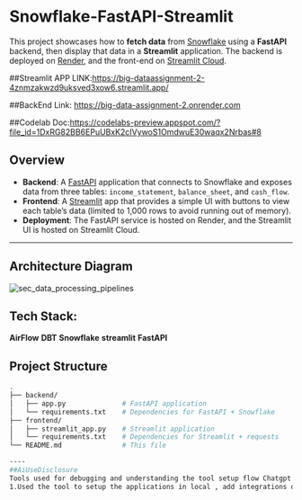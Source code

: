 # Snowflake-FastAPI-Streamlit

This project showcases how to **fetch data** from [Snowflake](https://www.snowflake.com/) using a **FastAPI** backend, then display that data in a **Streamlit** application. The backend is deployed on [Render](https://render.com/), and the front-end on [Streamlit Cloud](https://streamlit.io/cloud).


##Streamlit APP LINK:https://big-dataassignment-2-4znmzakwzd9uksved3xow6.streamlit.app/

##BackEnd Link: https://big-data-assignment-2.onrender.com

##Codelab Doc:https://codelabs-preview.appspot.com/?file_id=1DxRG82BB6EPuUBxK2cIVywoS1OmdwuE30waqx2Nrbas#8


## Overview

- **Backend**: A [FastAPI](https://fastapi.tiangolo.com/) application that connects to Snowflake and exposes data from three tables: `income_statement`, `balance_sheet`, and `cash_flow`.
- **Frontend**: A [Streamlit](https://streamlit.io/) app that provides a simple UI with buttons to view each table’s data (limited to 1,000 rows to avoid running out of memory).
- **Deployment**: The FastAPI service is hosted on Render, and the Streamlit UI is hosted on Streamlit Cloud.

---
## Architecture Diagram
![sec_data_processing_pipelines](https://github.com/user-attachments/assets/7909a62b-fc07-4269-b32c-71f5aefd881f)

## Tech Stack:
**AirFlow**
**DBT**
**Snowflake**
**streamlit**
**FastAPI**


## Project Structure

```bash
.
├── backend/
│   ├── app.py              # FastAPI application
│   └── requirements.txt    # Dependencies for FastAPI + Snowflake
├── frontend/
│   ├── streamlit_app.py    # Streamlit application
│   └── requirements.txt    # Dependencies for Streamlit + requests
└── README.md               # This file

----
##AiUseDisclosure
Tools used for debugging and understanding the tool setup flow Chatgpt Gemini
1.Used the tool to setup the applications in local , add integrations on different applications. 2.Used it for debugging and solving errors 3.Helped us understand the flow of different tools and optimize our solutions 4.Understand the basic use of airflow,snowflake and configure it.
